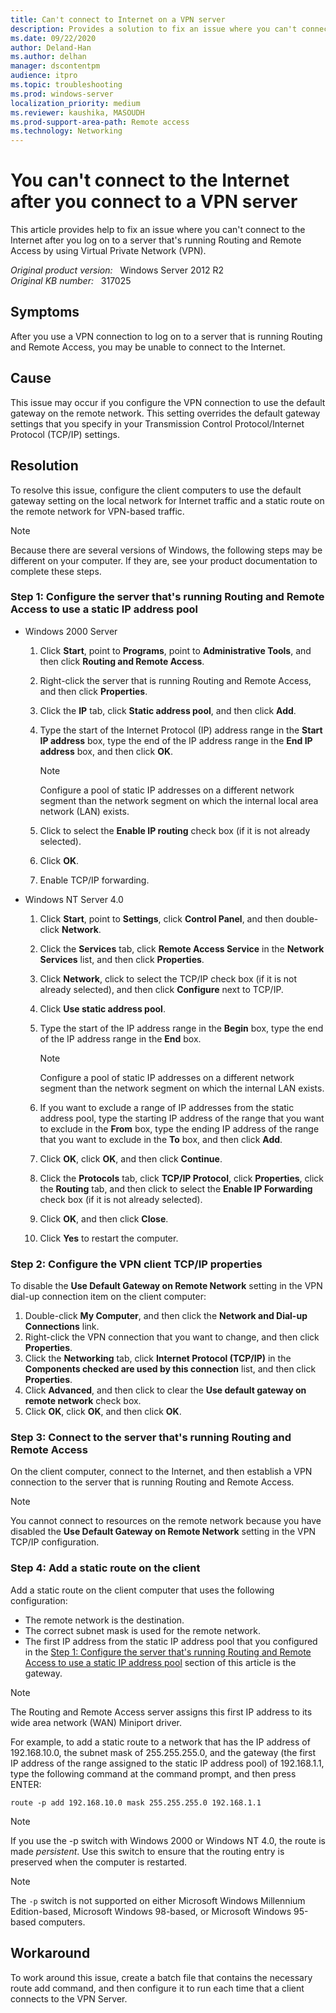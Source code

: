 ```yaml
---
title: Can't connect to Internet on a VPN server
description: Provides a solution to fix an issue where you can't connect to the Internet after you log on to a server that's running Routing and Remote Access by using Virtual Private Network (VPN).
ms.date: 09/22/2020
author: Deland-Han
ms.author: delhan
manager: dscontentpm
audience: itpro
ms.topic: troubleshooting
ms.prod: windows-server
localization_priority: medium
ms.reviewer: kaushika, MASOUDH
ms.prod-support-area-path: Remote access
ms.technology: Networking
---
```

# You can't connect to the Internet after you connect to a VPN server

This article provides help to fix an issue where you can't connect to the Internet after you log on to a server that's running Routing and Remote Access by using Virtual Private Network (VPN).

_Original product version:_ &nbsp; Windows Server 2012 R2  
_Original KB number:_ &nbsp; 317025

## Symptoms

After you use a VPN connection to log on to a server that is running Routing and Remote Access, you may be unable to connect to the Internet.

## Cause

This issue may occur if you configure the VPN connection to use the default gateway on the remote network. This setting overrides the default gateway settings that you specify in your Transmission Control Protocol/Internet Protocol (TCP/IP) settings.

## Resolution

To resolve this issue, configure the client computers to use the default gateway setting on the local network for Internet traffic and a static route on the remote network for VPN-based traffic.

> [!NOTE]
> Because there are several versions of Windows, the following steps may be different on your computer. If they are, see your product documentation to complete these steps.

### Step 1: Configure the server that's running Routing and Remote Access to use a static IP address pool

- Windows 2000 Server

    1. Click **Start**, point to **Programs**, point to **Administrative Tools**, and then click **Routing and Remote Access**.
    2. Right-click the server that is running Routing and Remote Access, and then click **Properties**.
    3. Click the **IP** tab, click **Static address pool**, and then click **Add**.
    4. Type the start of the Internet Protocol (IP) address range in the **Start IP address** box, type the end of the IP address range in the **End IP address** box, and then click **OK**.

        > [!NOTE]
        > Configure a pool of static IP addresses on a different network segment than the network segment on which the internal local area network (LAN) exists.

    5. Click to select the **Enable IP routing** check box (if it is not already selected).
    6. Click **OK**.
    7. Enable TCP/IP forwarding.

- Windows NT Server 4.0

    1. Click **Start**, point to **Settings**, click **Control Panel**, and then double-click **Network**.
    2. Click the **Services** tab, click **Remote Access Service** in the **Network Services** list, and then click **Properties**.
    3. Click **Network**, click to select the TCP/IP check box (if it is not already selected), and then click **Configure** next to TCP/IP.
    4. Click **Use static address pool**.
    5. Type the start of the IP address range in the **Begin** box, type the end of the IP address range in the **End** box.

        > [!NOTE]
        > Configure a pool of static IP addresses on a different network segment than the network segment on which the internal LAN exists.
    6. If you want to exclude a range of IP addresses from the static address pool, type the starting IP address of the range that you want to exclude in the **From** box, type the ending IP address of the range that you want to exclude in the **To** box, and then click **Add**.
    7. Click **OK**, click **OK**, and then click **Continue**.
    8. Click the **Protocols** tab, click **TCP/IP Protocol**, click **Properties**, click the **Routing** tab, and then click to select the **Enable IP Forwarding** check box (if it is not already selected).
    9. Click **OK**, and then click **Close**.
    10. Click **Yes** to restart the computer.

### Step 2: Configure the VPN client TCP/IP properties

To disable the **Use Default Gateway on Remote Network** setting in the VPN dial-up connection item on the client computer:

1. Double-click **My Computer**, and then click the **Network and Dial-up Connections** link.
2. Right-click the VPN connection that you want to change, and then click **Properties**.
3. Click the **Networking** tab, click **Internet Protocol (TCP/IP)** in the **Components checked are used by this connection** list, and then click **Properties**.
4. Click **Advanced**, and then click to clear the **Use default gateway on remote network** check box.
5. Click **OK**, click **OK**, and then click **OK**.

### Step 3: Connect to the server that's running Routing and Remote Access

On the client computer, connect to the Internet, and then establish a VPN connection to the server that is running Routing and Remote Access.

> [!NOTE]
> You cannot connect to resources on the remote network because you have disabled the **Use Default Gateway on Remote Network** setting in the VPN TCP/IP configuration.

### Step 4: Add a static route on the client

Add a static route on the client computer that uses the following configuration:

- The remote network is the destination.
- The correct subnet mask is used for the remote network.
- The first IP address from the static IP address pool that you configured in the [Step 1: Configure the server that's running Routing and Remote Access to use a static IP address pool](#step-1-configure-the-server-thats-running-routing-and-remote-access-to-use-a-static-ip-address-pool) section of this article is the gateway.

> [!NOTE]
> The Routing and Remote Access server assigns this first IP address to its wide area network (WAN) Miniport driver.

For example, to add a static route to a network that has the IP address of 192.168.10.0, the subnet mask of 255.255.255.0, and the gateway (the first IP address of the range assigned to the static IP address pool) of 192.168.1.1, type the following command at the command prompt, and then press ENTER:

```console
route -p add 192.168.10.0 mask 255.255.255.0 192.168.1.1
```

> [!NOTE]
> If you use the -p switch with Windows 2000 or Windows NT 4.0, the route is made *persistent*. Use this switch to ensure that the routing entry is preserved when the computer is restarted.

> [!NOTE]
> The `-p` switch is not supported on either Microsoft Windows Millennium Edition-based, Microsoft Windows 98-based, or Microsoft Windows 95-based computers.

## Workaround

To work around this issue, create a batch file that contains the necessary route add command, and then configure it to run each time that a client connects to the VPN Server.
